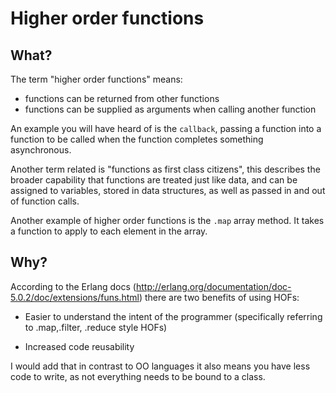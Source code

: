 # Higher order functions

## What?

The term "higher order functions" means:
- functions can be returned from other functions
- functions can be supplied as arguments when calling another function

An example you will have heard of is the `callback`, passing a function into a function to be called when the function completes something asynchronous. 

Another term related is "functions as first class citizens", this describes the broader capability that functions are treated just like data, and can be assigned to variables, stored in data structures, as well as passed in and out of function calls. 

Another example of higher order functions is the `.map` array method. It takes a function to apply to each element in the array.

## Why?

According to the Erlang docs (http://erlang.org/documentation/doc-5.0.2/doc/extensions/funs.html) there are two benefits of using HOFs:


- Easier to understand the intent of the programmer (specifically referring to .map,.filter, .reduce style HOFs)

- Increased code reusability 

I would add that in contrast to OO languages it also means you have less code to write, as not everything needs to be bound to a class.